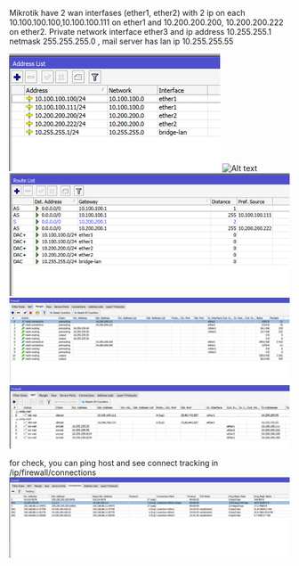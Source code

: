 Mikrotik have 2 wan interfases (ether1, ether2) with 2 ip on each 10.100.100.100,10.100.100.111 on ether1 and 10.200.200.200, 10.200.200.222 on ether2.
Private network interface ether3 and ip address 10.255.255.1 netmask 255.255.255.0 , mail server has lan ip 10.255.255.55
 
![Alt text](mikrotik-2wan-with-aliases-ip-adddress-list.png?raw=true "IP Address list")
![Alt text](mikrotik-2wan-with-aliases-routing-tables.png.png?raw=true "Routing tables")
![Alt text](mikrotik-2wan-with-aliases-ip-route-list.png?raw=true "IP Route list")
![Alt text](mikrotik-2wan-with-aliases-ip-firewall-mangle.png?raw=true "IP Firewall Mangle")
![Alt text](mikrotik-2wan-with-aliases-ip-firewall-nat.png?raw=true "IP Firewall Nat")

for check, you can ping host and see connect tracking in /ip/firewall/connections
![Alt text](mikrotik-2wan-with-aliases-ip-firewall-connections.png?raw=true "IP Firewall Connections")
